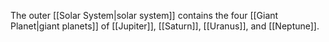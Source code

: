 The outer [[Solar System|solar system]] contains the four [[Giant Planet|giant planets]] of [[Jupiter]], [[Saturn]], [[Uranus]], and [[Neptune]].